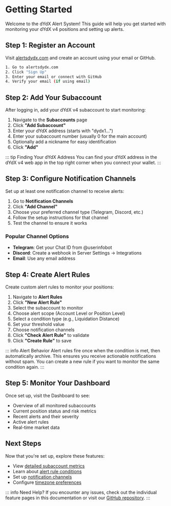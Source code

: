 # Getting Started

Welcome to the dYdX Alert System! This guide will help you get started with monitoring your dYdX v4 positions and setting up alerts.

## Step 1: Register an Account

Visit [alertsdydx.com](https://alertsdydx.com) and create an account using your email or GitHub.

```bash
1. Go to alertsdydx.com
2. Click "Sign Up"
3. Enter your email or connect with GitHub
4. Verify your email (if using email)
```

## Step 2: Add Your Subaccount

After logging in, add your dYdX v4 subaccount to start monitoring:

1. Navigate to the **Subaccounts** page
2. Click **"Add Subaccount"**
3. Enter your dYdX address (starts with "dydx1...")
4. Enter your subaccount number (usually 0 for the main account)
5. Optionally add a nickname for easy identification
6. Click **"Add"**

::: tip Finding Your dYdX Address
You can find your dYdX address in the dYdX v4 web app in the top right corner when you connect your wallet.
:::

## Step 3: Configure Notification Channels

Set up at least one notification channel to receive alerts:

1. Go to **Notification Channels**
2. Click **"Add Channel"**
3. Choose your preferred channel type (Telegram, Discord, etc.)
4. Follow the setup instructions for that channel
5. Test the channel to ensure it works

### Popular Channel Options

- **Telegram**: Get your Chat ID from @userinfobot
- **Discord**: Create a webhook in Server Settings → Integrations
- **Email**: Use any email address

## Step 4: Create Alert Rules

Create custom alert rules to monitor your positions:

1. Navigate to **Alert Rules**
2. Click **"New Alert Rule"**
3. Select the subaccount to monitor
4. Choose alert scope (Account Level or Position Level)
5. Select a condition type (e.g., Liquidation Distance)
6. Set your threshold value
7. Choose notification channels
8. Click **"Check Alert Rule"** to validate
9. Click **"Create Rule"** to save

::: info Alert Behavior
Alert rules fire once when the condition is met, then automatically archive. This ensures you receive actionable notifications without spam. You can create a new rule if you want to monitor the same condition again.
:::

## Step 5: Monitor Your Dashboard

Once set up, visit the Dashboard to see:

- Overview of all monitored subaccounts
- Current position status and risk metrics
- Recent alerts and their severity
- Active alert rules
- Real-time market data

## Next Steps

Now that you're set up, explore these features:

- View [detailed subaccount metrics](/features/subaccounts)
- Learn about [alert rule conditions](/features/alert-rules)
- Set up [notification channels](/features/notification-channels)
- Configure [timezone preferences](/features/settings)

::: info Need Help?
If you encounter any issues, check out the individual feature pages in this documentation or visit our [GitHub repository](https://github.com/justmert/dydx-alerts).
:::
